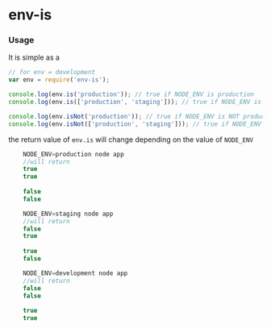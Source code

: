 env-is
=====================

### Usage

It is simple as a

```js
// for env = development
var env = require('env-is');

console.log(env.is('production')); // true if NODE_ENV is production
console.log(env.is(['production', 'staging'])); // true if NODE_ENV is production or staging

console.log(env.isNot('production')); // true if NODE_ENV is NOT production
console.log(env.isNot(['production', 'staging'])); // true if NODE_ENV is NOT production or staging
```

the return value of `env.is` will change depending on the value of `NODE_ENV` 

```js
	NODE_ENV=production node app
	//will return
	true
	true
	
	false
	false
```

```js
	NODE_ENV=staging node app
	//will return
	false
	true
	
	true
	false
```

```js
	NODE_ENV=development node app
	//will return
	false
	false
	
	true
	true
```